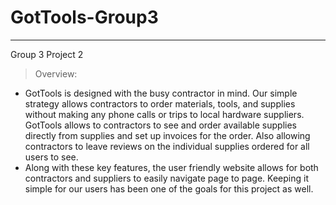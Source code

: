 # GotTools-Group3
---
Group 3 Project 2
>Overview:
- GotTools is designed with the busy contractor in mind. Our simple strategy allows contractors to order materials, tools, and supplies without making any phone calls or trips to local hardware suppliers. GotTools allows to contractors to see and order available supplies directly from supplies and set up invoices for the order. Also allowing contractors to leave reviews on the individual supplies ordered for all users to see.
- Along with these key features, the user friendly website allows for both contractors and suppliers to easily navigate page to page. Keeping it simple for our users has been one of the goals for this project as well.
